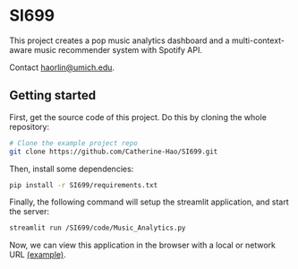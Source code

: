 # SI699

This project creates a pop music analytics dashboard and a multi-context-aware music recommender system with Spotify API. 

Contact haorlin@umich.edu.

Getting started
---------------
First, get the source code of this project. Do this by cloning the whole repository:

```bash
# Clone the example project repo
git clone https://github.com/Catherine-Hao/SI699.git
```

Then, install some dependencies:

```bash
pip install -r SI699/requirements.txt
```

Finally, the following command will setup the streamlit application, and start the server:

```bash
streamlit run /SI699/code/Music_Analytics.py
```

Now, we can view this application in the browser with a local or network URL [(example)](https://catherine-hao-si699-music-analytics-xw280c.streamlit.app/).


